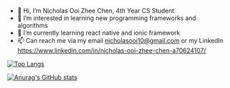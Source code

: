 - 👋 Hi, I’m Nicholas Ooi Zhee Chen, 4th Year CS Student
- 👀 I’m interested in learning new programming frameworks and algorithms
- 🌱 I’m currently learning react native and ionic framework
- 📫 Can reach me via my email nicholasooi10@gmail.com or my LinkedIn https://www.linkedin.com/in/nicholas-ooi-zhee-chen-a70624107/

[![Top Langs](https://github-readme-stats.vercel.app/api/top-langs/?username=nickyui99)](https://github.com/anuraghazra/github-readme-stats)

[![Anurag's GitHub stats](https://github-readme-stats.vercel.app/api?username=nickyui99)](https://github.com/anuraghazra/github-readme-stats)

<!---
nickyui99/nickyui99 is a ✨ special ✨ repository because its `README.md` (this file) appears on your GitHub profile.
You can click the Preview link to take a look at your changes.
--->
